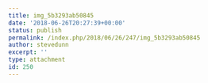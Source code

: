 ```yaml
---
title: img_5b3293ab50845
date: '2018-06-26T20:27:39+00:00'
status: publish
permalink: /index.php/2018/06/26/247/img_5b3293ab50845
author: stevedunn
excerpt: ''
type: attachment
id: 250
---
```

<!DOCTYPE html PUBLIC "-//W3C//DTD HTML 4.0 Transitional//EN" "http://www.w3.org/TR/REC-html40/loose.dtd">
<?xml encoding="UTF-8">
